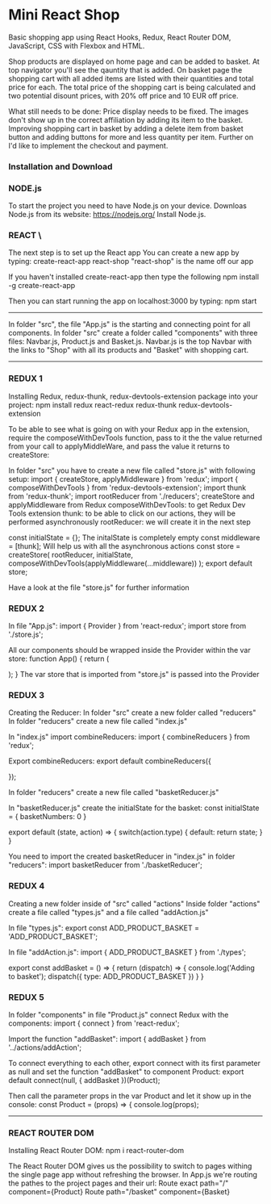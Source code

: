 # Mini React Shop

Basic shopping app using React Hooks, Redux, React Router DOM, JavaScript, CSS with Flexbox and HTML.

Shop products are displayed on home page and can be added to basket. At top navigator you'll see the qauntity that is added. On basket page the shopping cart with all added items are listed with their quantities and total price for each. The total price of the shopping cart is being calculated and two potential disount prices, with 20% off price and 10 EUR off price.

What still needs to be done:
Price display needs to be fixed. The images don't show up in the correct affiliation by adding its item to the basket. Improving shopping cart in basket by adding a delete item from basket button and adding buttons for more and less quantity per item. Further on I'd like to implement the checkout and payment.


### Installation and Download

### NODE.js
To start the project you need to have Node.js on your device.
Downloas Node.js from its website: https://nodejs.org/
Install Node.js.

### REACT \
The next step is to set up the React app
You can create a new app by typing:
create-react-app react-shop 
"react-shop" is the name off our app

If you haven't installed create-react-app then type the following
npm install -g create-react-app

Then you can start running the app on localhost:3000 by typing:
npm start

***

In folder "src", the file "App.js" is the starting and connecting point for all components.
In folder "src" create a folder called "components" with three files: Navbar.js, Product.js and Basket.js. Navbar.js is the top Navbar with the links to "Shop" with all its products and "Basket" with shopping cart.

***

### REDUX 1
Installing Redux, redux-thunk, redux-devtools-extension package into your project:
npm install redux react-redux redux-thunk redux-devtools-extension

To be able to see what is going on with your Redux app in the extension, require the composeWithDevTools function, pass to it the the value returned from your call to applyMiddleWare, and pass the value it returns to createStore:

In folder "src" you have to create a new file called "store.js" with following setup:
import { createStore, applyMiddleware } from 'redux';
import { composeWithDevTools } from 'redux-devtools-extension';
import thunk from 'redux-thunk';
import rootReducer from './reducers';
createStore and applyMiddleware from Redux
composeWithDevTools: to get Redux Dev Tools extension
thunk: to be able to click on our actions, they will be performed asynchronously
rootReducer: we will create it in the next step

const initialState = {};
The initalState is completely empty
const middleware = [thunk];
Will help us with all the asynchronous actions
const store = createStore(
    rootReducer,
    initialState,
    composeWithDevTools(applyMiddleware(...middleware))
);
export default store;

Have a look at the file "store.js" for further information

### REDUX 2
In file "App.js":
import { Provider } from 'react-redux';
import store from './store.js';

All our components should be wrapped inside the Provider within the var store:
function App() {
  return (
    <Provider store={store}>
          <div className="App">
            <Navbar />
            <Product />
          </div>
    </Provider>
  );
}
The var store that is imported from "store.js" is passed into the Provider

### REDUX 3
Creating the Reducer:
In folder "src" create a new folder called "reducers"
In folder "reducers" create a new file called "index.js"

In "index.js" import combineReducers:
import { combineReducers } from 'redux';

Export combineReducers:
export default combineReducers({

});

In folder "reducers" create a new file called "basketReducer.js"

In "basketReducer.js" create the initialState for the basket:
const initialState = {
    basketNumbers: 0
}

export default (state, action) => {
    switch(action.type) {
        default:
            return state;
    }
}

You need to import the created basketReducer in "index.js" in folder "reducers":
import basketReducer from './basketReducer';

### REDUX 4
Creating a new folder inside of "src" called "actions"
Inside folder "actions" create a file called "types.js" and a file called "addAction.js"

In file "types.js":
export const ADD_PRODUCT_BASKET = 'ADD_PRODUCT_BASKET';

In file "addAction.js":
import { ADD_PRODUCT_BASKET } from './types';

export const addBasket = () => {
    return (dispatch) => {
        console.log('Adding to basket');
        dispatch({
            type: ADD_PRODUCT_BASKET
        })
    }
}

### REDUX 5
In folder "components" in file "Product.js" connect Redux with the components:
import { connect } from 'react-redux';

Import the function "addBasket":
import { addBasket } from '../actions/addAction';

To connect everything to each other, export connect with its first parameter as null and set the function "addBasket" to component Product:
export default connect(null, { addBasket })(Product);

Then call the parameter props in the var Product and let it show up in the console:
const Product = (props) => {
    console.log(props);

***

### REACT ROUTER DOM
Installing React Router DOM:
npm i react-router-dom

The React Router DOM gives us the possibility to switch to pages withing the single page app without refreshing the browser.
In App.js we're routing the pathes to the project pages and their url:
Route exact path="/" component={Product}
Route path="/basket" component={Basket}
